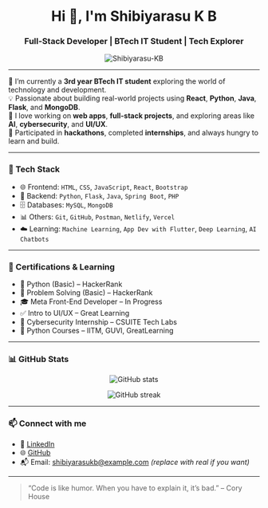 <h1 align="center">Hi 👋, I'm Shibiyarasu K B</h1>
<h3 align="center">Full-Stack Developer | BTech IT Student | Tech Explorer</h3>

<p align="center">
  <img src="https://komarev.com/ghpvc/?username=Shibiyarasu-KB&label=Profile%20views&color=0e75b6&style=flat" alt="Shibiyarasu-KB" />
</p>

---

🌱 I’m currently a **3rd year BTech IT student** exploring the world of technology and development.  
💡 Passionate about building real-world projects using **React**, **Python**, **Java**, **Flask**, and **MongoDB**.  
🧠 I love working on **web apps**, **full-stack projects**, and exploring areas like **AI**, **cybersecurity**, and **UI/UX**.  
🚀 Participated in **hackathons**, completed **internships**, and always hungry to learn and build.

---

### 🔧 Tech Stack

- 🌐 Frontend: `HTML`, `CSS`, `JavaScript`, `React`, `Bootstrap`
- 🧠 Backend: `Python`, `Flask`, `Java`, `Spring Boot`, `PHP`
- 🗄️ Databases: `MySQL`, `MongoDB`
- 📊 Others: `Git`, `GitHub`, `Postman`, `Netlify`, `Vercel`
- ☁️ Learning: `Machine Learning`, `App Dev with Flutter`, `Deep Learning`, `AI Chatbots`

---

### 🧠 Certifications & Learning

- 🏅 Python (Basic) – HackerRank  
- 🏅 Problem Solving (Basic) – HackerRank  
- 🎓 Meta Front-End Developer – In Progress  
- ✅ Intro to UI/UX – Great Learning  
- 🧪 Cybersecurity Internship – CSUITE Tech Labs  
- 📘 Python Courses – IITM, GUVI, GreatLearning

---

### 📊 GitHub Stats

<p align="center">
  <img src="https://github-readme-stats.vercel.app/api?username=Shibiyarasu-KB&show_icons=true&theme=tokyonight" alt="GitHub stats" />
</p>

<p align="center">
  <img src="https://github-readme-streak-stats.herokuapp.com/?user=Shibiyarasu-KB&theme=tokyonight" alt="GitHub streak" />
</p>

---

### 📫 Connect with me

- 🔗 [LinkedIn](https://www.linkedin.com/in/shibiyarasu-kb)
- 🌐 [GitHub](https://github.com/Shibiyarasu-KB)
- 📬 Email: shibiyarasukb@example.com *(replace with real if you want)*

---

> “Code is like humor. When you have to explain it, it’s bad.” – Cory House

